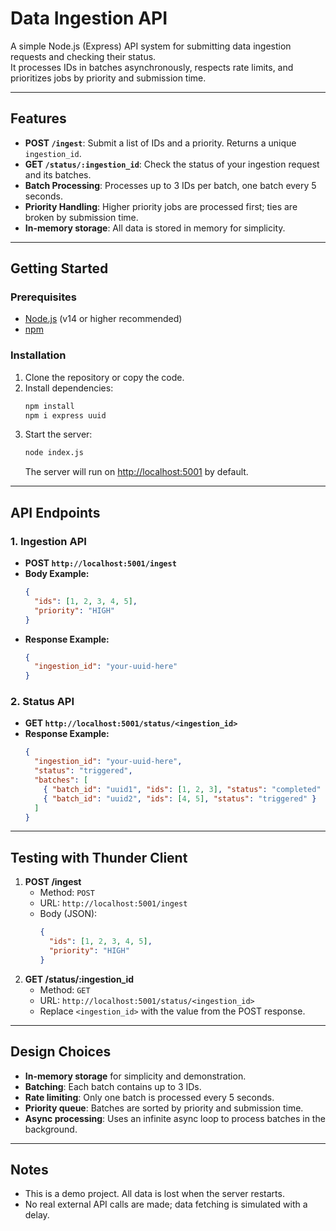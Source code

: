 # Data Ingestion API

A simple Node.js (Express) API system for submitting data ingestion requests and checking their status.  
It processes IDs in batches asynchronously, respects rate limits, and prioritizes jobs by priority and submission time.

---

## Features

- **POST `/ingest`**: Submit a list of IDs and a priority. Returns a unique `ingestion_id`.
- **GET `/status/:ingestion_id`**: Check the status of your ingestion request and its batches.
- **Batch Processing**: Processes up to 3 IDs per batch, one batch every 5 seconds.
- **Priority Handling**: Higher priority jobs are processed first; ties are broken by submission time.
- **In-memory storage**: All data is stored in memory for simplicity.

---

## Getting Started

### Prerequisites

- [Node.js](https://nodejs.org/) (v14 or higher recommended)
- [npm](https://www.npmjs.com/)

### Installation

1. Clone the repository or copy the code.
2. Install dependencies:
    ```bash
    npm install
    npm i express uuid
    ```
3. Start the server:
    ```bash
    node index.js
    ```
    The server will run on [http://localhost:5001](http://localhost:5001) by default.

---

## API Endpoints

### 1. Ingestion API

- **POST `http://localhost:5001/ingest`**
- **Body Example:**
    ```json
    {
      "ids": [1, 2, 3, 4, 5],
      "priority": "HIGH"
    }
    ```
- **Response Example:**
    ```json
    {
      "ingestion_id": "your-uuid-here"
    }
    ```

### 2. Status API

- **GET `http://localhost:5001/status/<ingestion_id>`**
- **Response Example:**
    ```json
    {
      "ingestion_id": "your-uuid-here",
      "status": "triggered",
      "batches": [
        { "batch_id": "uuid1", "ids": [1, 2, 3], "status": "completed" },
        { "batch_id": "uuid2", "ids": [4, 5], "status": "triggered" }
      ]
    }
    ```

---

## Testing with Thunder Client

1. **POST /ingest**
    - Method: `POST`
    - URL: `http://localhost:5001/ingest`
    - Body (JSON):
      ```json
      {
        "ids": [1, 2, 3, 4, 5],
        "priority": "HIGH"
      }
      ```
2. **GET /status/:ingestion_id**
    - Method: `GET`
    - URL: `http://localhost:5001/status/<ingestion_id>`
    - Replace `<ingestion_id>` with the value from the POST response.

---

## Design Choices

- **In-memory storage** for simplicity and demonstration.
- **Batching**: Each batch contains up to 3 IDs.
- **Rate limiting**: Only one batch is processed every 5 seconds.
- **Priority queue**: Batches are sorted by priority and submission time.
- **Async processing**: Uses an infinite async loop to process batches in the background.

---

## Notes

- This is a demo project. All data is lost when the server restarts.
- No real external API calls are made; data fetching is simulated with a delay.

